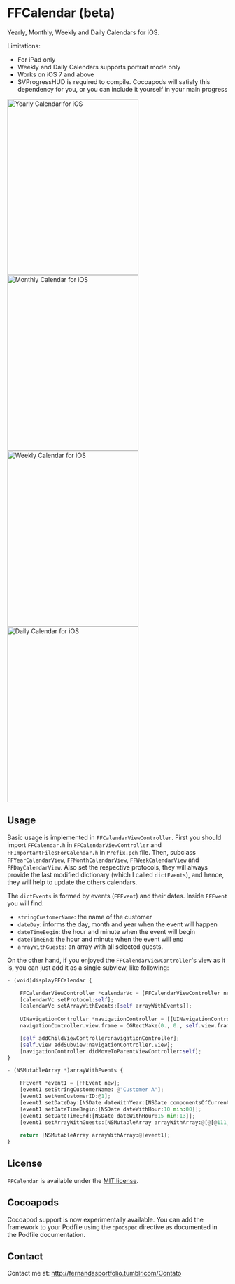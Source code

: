 FFCalendar (beta)
==========
Yearly, Monthly, Weekly and Daily Calendars for iOS.

Limitations: 
- For iPad only
- Weekly and Daily Calendars supports portrait mode only
- Works on iOS 7 and above
- SVProgressHUD is required to compile. Cocoapods will satisfy this dependency for you, or you can include it yourself in your main progress

<img src="https://raw.githubusercontent.com/fggeraissate/FFCalendar/master/FFCalendar/FFCalendars/Util/Images/YearlyCalendar.png" alt="Yearly Calendar for iOS" width="300" height="401"/>
<img src="https://raw.githubusercontent.com/fggeraissate/FFCalendar/master/FFCalendar/FFCalendars/Util/Images/MonthlyCalendar.png" alt="Monthly Calendar for iOS" width="300" height="401"/>
<img src="https://raw.githubusercontent.com/fggeraissate/FFCalendar/master/FFCalendar/FFCalendars/Util/Images/WeeklyCalendar.png" alt="Weekly Calendar for iOS" width="300" height="401"/>
<img src="https://raw.githubusercontent.com/fggeraissate/FFCalendar/master/FFCalendar/FFCalendars/Util/Images/DailyCalendar.png" alt="Daily Calendar for iOS" width="300" height="401"/>

## Usage
Basic usage is implemented in `FFCalendarViewController`. First you should import `FFCalendar.h` in `FFCalendarViewController` and `FFImportantFilesForCalendar.h` in `Prefix.pch` file. Then, subclass `FFYearCalendarView`, `FFMonthCalendarView`, `FFWeekCalendarView` and `FFDayCalendarView`. Also set the respective protocols, they will always provide the last modified dictionary (which I called `dictEvents`), and hence, they will help to update the others calendars. 

The `dictEvents` is formed by events (`FFEvent`) and their dates. Inside `FFEvent` you will find:
- `stringCustomerName`: the name of the customer
- `dateDay`: informs the day, month and year when the event will happen
- `dateTimeBegin`: the hour and minute when the event will begin
- `dateTimeEnd`: the hour and minute when the event will end
- `arrayWithGuests`: an array with all selected guests.

On the other hand, if you enjoyed the `FFCalendarViewController`'s view as it is, you can just add it as a single subview, like following: 

```python
- (void)displayFFCalendar {

    FFCalendarViewController *calendarVc = [FFCalendarViewController new];
    [calendarVc setProtocol:self];
    [calendarVc setArrayWithEvents:[self arrayWithEvents]];
    
    UINavigationController *navigationController = [[UINavigationController alloc] initWithRootViewController:calendarVc];
    navigationController.view.frame = CGRectMake(0., 0., self.view.frame.size.width, self.view.frame.size.height);

    [self addChildViewController:navigationController];
    [self.view addSubview:navigationController.view];
    [navigationController didMoveToParentViewController:self];
}

- (NSMutableArray *)arrayWithEvents {

    FFEvent *event1 = [FFEvent new];
    [event1 setStringCustomerName: @"Customer A"];
    [event1 setNumCustomerID:@1];
    [event1 setDateDay:[NSDate dateWithYear:[NSDate componentsOfCurrentDate].year month:[NSDate componentsOfCurrentDate].month day:[NSDate componentsOfCurrentDate].day]];
    [event1 setDateTimeBegin:[NSDate dateWithHour:10 min:00]];
    [event1 setDateTimeEnd:[NSDate dateWithHour:15 min:13]];
    [event1 setArrayWithGuests:[NSMutableArray arrayWithArray:@[@[@111, @"Guest 2", @"email2@email.com"], @[@111, @"Guest 4", @"email4@email.com"], @[@111, @"Guest 5", @"email5@email.com"], @[@111, @"Guest 7", @"email7@email.com"]]]];
    
    return [NSMutableArray arrayWithArray:@[event1];
}
```

## License
`FFCalendar` is available under the [MIT license](https://github.com/fggeraissate/FFCalendar/blob/master/LICENSE).

## Cocoapods
Cocoapod support is now experimentally available. You can add the framework to your Podfile using the `:podspec` directive as documented in the Podfile documentation.

## Contact
Contact me at: http://fernandasportfolio.tumblr.com/Contato

